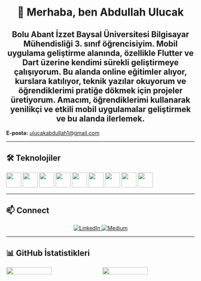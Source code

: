 

<h1 align="center">
  👋 Merhaba, ben Abdullah Ulucak
</h1>

<h2 align="center" >
Bolu Abant İzzet Baysal Üniversitesi Bilgisayar Mühendisliği 3. sınıf öğrencisiyim. Mobil uygulama geliştirme alanında, özellikle Flutter ve Dart üzerine kendimi sürekli geliştirmeye çalışıyorum. Bu alanda online eğitimler alıyor, kurslara katılıyor, teknik yazılar okuyorum ve öğrendiklerimi pratiğe dökmek için projeler üretiyorum. Amacım, öğrendiklerimi kullanarak yenilikçi ve etkili mobil uygulamalar geliştirmek ve bu alanda ilerlemek.
</h2>


**E-posta:** [ulucakabdullah1@gmail.com](mailto:ulucakabdullah1@gmail.com)

---

## 🛠️ Teknolojiler

<p float="left">
  <img src="https://img.shields.io/badge/Flutter-02569B?logo=flutter&logoColor=white&style=flat-square" height="40" />
  <img src="https://img.shields.io/badge/Dart-0175C2?logo=dart&logoColor=white&style=flat-square" height="40" />
  <img src="https://img.shields.io/badge/Java-007396?logo=java&logoColor=white&style=flat-square" height="40" />
  <img src="https://img.shields.io/badge/MySQL-4479A1?logo=mysql&logoColor=white&style=flat-square" height="40" />
  <img src="https://img.shields.io/badge/SQLite-003B57?logo=sqlite&logoColor=white&style=flat-square" height="40" />
  <img src="https://img.shields.io/badge/Postman-FF6C37?logo=postman&logoColor=white&style=flat-square" height="40" />
  <img src="https://img.shields.io/badge/Git-F05032?logo=git&logoColor=white&style=flat-square" height="40" />
  <img src="https://img.shields.io/badge/VS%20Code-0078D4?logo=visualstudiocode&logoColor=white&style=flat-square" height="40" />
  <img src="https://img.shields.io/badge/Android%20Studio-3DDC84?logo=android-studio&logoColor=white&style=flat-square" height="40" />
</p>

---

## 📫 Connect

<p align="center">
  
  <a href="https://www.linkedin.com/in/abdullah-ulucak-3b6b92333" target="_blank">
    <img src="https://img.shields.io/badge/LinkedIn-0077B5?style=flat-square&logo=linkedin&logoColor=white" alt="LinkedIn" />
  </a>
  <a href="https://medium.com/@uluckabd" target="_blank">
    <img src="https://img.shields.io/badge/Medium-12100E?style=flat-square&logo=medium&logoColor=white" alt="Medium" />
  </a>
</p>

---

## 📊 GitHub İstatistikleri

<div style="display: flex; flex-wrap: wrap; justify-content: space-between; gap: 10px; margin-top: 10px;">
  <img src="https://github-readme-stats.vercel.app/api?username=uluckabd&show_icons=true&theme=radical" width="49%">
  <img src="https://github-readme-stats.vercel.app/api/top-langs/?username=uluckabd&layout=compact&theme=radical" width="49%">
</div>
